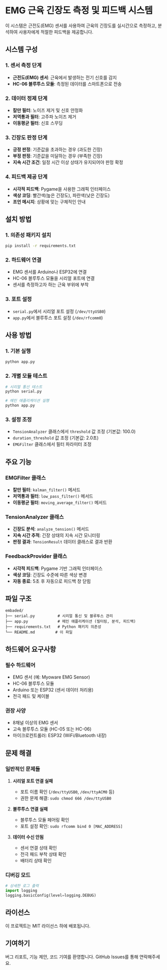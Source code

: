 # EMG 근육 긴장도 측정 및 피드백 시스템

이 시스템은 근전도(EMG) 센서를 사용하여 근육의 긴장도를 실시간으로 측정하고, 분석하여 사용자에게 적절한 피드백을 제공합니다.

## 시스템 구성

### 1. 센서 측정 단계
- **근전도(EMG) 센서**: 근육에서 발생하는 전기 신호를 감지
- **HC-06 블루투스 모듈**: 측정된 데이터를 스마트폰으로 전송

### 2. 데이터 정제 단계
- **칼만 필터**: 노이즈 제거 및 신호 안정화
- **저역통과 필터**: 고주파 노이즈 제거
- **이동평균 필터**: 신호 스무딩

### 3. 긴장도 판정 단계
- **긍정 판정**: 기준값을 초과하는 경우 (과도한 긴장)
- **부정 판정**: 기준값을 미달하는 경우 (부족한 긴장)
- **지속 시간 조건**: 일정 시간 이상 상태가 유지되어야 판정 확정

### 4. 피드백 제공 단계
- **시각적 피드백**: Pygame을 사용한 그래픽 인터페이스
- **색상 코딩**: 빨간색(높은 긴장도), 파란색(낮은 긴장도)
- **조언 메시지**: 상황에 맞는 구체적인 안내

## 설치 방법

### 1. 의존성 패키지 설치
```bash
pip install -r requirements.txt
```

### 2. 하드웨어 연결
- EMG 센서를 Arduino나 ESP32에 연결
- HC-06 블루투스 모듈을 시리얼 포트에 연결
- 센서를 측정하고자 하는 근육 부위에 부착

### 3. 포트 설정
- `serial.py`에서 시리얼 포트 설정 (`/dev/ttyUSB0`)
- `app.py`에서 블루투스 포트 설정 (`/dev/rfcomm0`)

## 사용 방법

### 1. 기본 실행
```bash
python app.py
```

### 2. 개별 모듈 테스트
```bash
# 시리얼 통신 테스트
python serial.py

# 메인 애플리케이션 실행
python app.py
```

### 3. 설정 조정
- `TensionAnalyzer` 클래스에서 `threshold` 값 조정 (기본값: 100.0)
- `duration_threshold` 값 조정 (기본값: 2.0초)
- `EMGFilter` 클래스에서 필터 파라미터 조정

## 주요 기능

### EMGFilter 클래스
- **칼만 필터**: `kalman_filter()` 메서드
- **저역통과 필터**: `low_pass_filter()` 메서드
- **이동평균 필터**: `moving_average_filter()` 메서드

### TensionAnalyzer 클래스
- **긴장도 분석**: `analyze_tension()` 메서드
- **지속 시간 추적**: 긴장 상태의 지속 시간 모니터링
- **판정 결과**: `TensionResult` 데이터 클래스로 결과 반환

### FeedbackProvider 클래스
- **시각적 피드백**: Pygame 기반 그래픽 인터페이스
- **색상 코딩**: 긴장도 수준에 따른 색상 변경
- **자동 종료**: 5초 후 자동으로 피드백 창 닫힘

## 파일 구조

```
embaded/
├── serial.py          # 시리얼 통신 및 블루투스 관리
├── app.py             # 메인 애플리케이션 (필터링, 분석, 피드백)
├── requirements.txt   # Python 패키지 의존성
└── README.md         # 이 파일
```

## 하드웨어 요구사항

### 필수 하드웨어
- EMG 센서 (예: Myoware EMG Sensor)
- HC-06 블루투스 모듈
- Arduino 또는 ESP32 (센서 데이터 처리용)
- 전극 패드 및 케이블

### 권장 사양
- 8채널 이상의 EMG 센서
- 고속 블루투스 모듈 (HC-05 또는 HC-06)
- 마이크로컨트롤러: ESP32 (WiFi/Bluetooth 내장)

## 문제 해결

### 일반적인 문제들

1. **시리얼 포트 연결 실패**
   - 포트 이름 확인 (`/dev/ttyUSB0`, `/dev/ttyACM0` 등)
   - 권한 문제 해결: `sudo chmod 666 /dev/ttyUSB0`

2. **블루투스 연결 실패**
   - 블루투스 모듈 페어링 확인
   - 포트 설정 확인: `sudo rfcomm bind 0 [MAC_ADDRESS]`

3. **데이터 수신 안됨**
   - 센서 연결 상태 확인
   - 전극 패드 부착 상태 확인
   - 배터리 상태 확인

### 디버깅 모드
```python
# 상세한 로그 출력
import logging
logging.basicConfig(level=logging.DEBUG)
```

## 라이선스

이 프로젝트는 MIT 라이선스 하에 배포됩니다.

## 기여하기

버그 리포트, 기능 제안, 코드 기여를 환영합니다. GitHub Issues를 통해 연락해주세요. 
